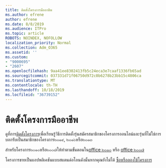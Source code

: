 ```yaml
---
title: ติดตั้งโครงการมืออาชีพ
ms.author: efrene
author: efrene
ms.date: 8/8/2019
ms.audience: ITPro
ms.topic: article
ROBOTS: NOINDEX, NOFOLLOW
localization_priority: Normal
ms.collection: Adm_O365
ms.assetid: ''
ms.custom:
- "9000695"
- "2607"
ms.openlocfilehash: 9aa41ee8302413fb5c24eca3e7caaf1336fb65ad
ms.sourcegitcommit: 037331d71f06750d972c0b6278b23bb15c4806ca
ms.translationtype: MT
ms.contentlocale: th-TH
ms.lasthandoff: 10/18/2019
ms.locfileid: "36739152"
---
```

# <a name="install-project-professional"></a>ติดตั้งโครงการมืออาชีพ

ดูที่การ[ติดตั้งโครงการ](https://support.office.com/article/install-project-7059249b-d9fe-4d61-ab96-5c5bf435f281)เพื่อเรียนรู้วิธีการติดตั้งรุ่นสมัครสมาชิกของโครงการออนไลน์และรุ่นที่ไม่ใช่การบอกรับเป็นสมาชิกของโครงการ๒๐๑๙, ๒๐๑๖หรือ๒๐๑๓ 

สำหรับโครงการ๒๐๑๐หรือ๒๐๐๗ให้ทำตามขั้นตอนใน[office ๒๐๑๐](https://support.office.com/article/install-office-2010-1b8f3c9b-bdd2-4a4f-8c88-aa756546529d) หรือ [office ๒๐๐๗](https://support.office.com/article/install-office-2007-88a8e329-3335-4f82-abb2-ecea3e319657) 

โครงการขายเป็นแอปพลิเคชันแบบสแตนด์อโลนดังนั้นหากคุณยังไม่ได้ [ซื้อหรือลองใช้โครงการ](https://products.office.com/project) 





